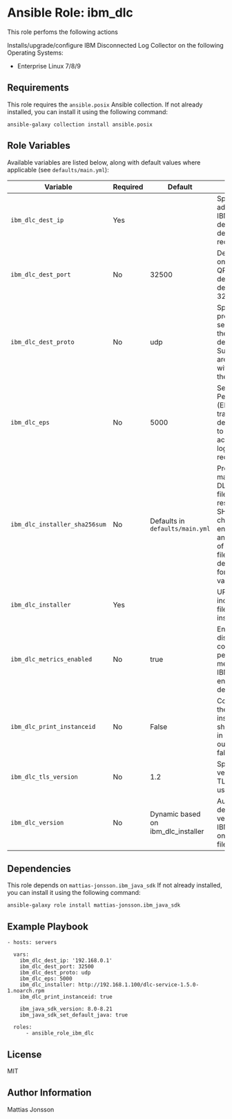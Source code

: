 Ansible Role: ibm_dlc
==============

This role perfoms the following actions

Installs/upgrade/configure IBM Disconnected Log Collector on the following Operating Systems:

<ul>
<li> Enterprise Linux 7/8/9
</ul>

Requirements
---------------

This role requires the `ansible.posix` Ansible collection. If not already installed, you can install it using the following command:

```shell
ansible-galaxy collection install ansible.posix
```

Role Variables
--------------

Available variables are listed below, along with default values where applicable (see `defaults/main.yml`):

| Variable | Required | Default | Comments |
| -------- | -------- | ------- | -------- |
| `ibm_dlc_dest_ip` | Yes | | Specifies the IP address of the IBM QRadar deployment designated to receive logs. |
| `ibm_dlc_dest_port` | No | 32500 | Defines the port on the IBM QRadar deployment. The default port is 32500. |
| `ibm_dlc_dest_proto` | No | udp | Specifies the protocol used for sending logs to the IBM QRadar deployment. Supported values are udp and tcp, with udp being the default. |
| `ibm_dlc_eps` | No | 5000 | Sets the Events Per Second (EPS) limit for log transmission. The default limit is set to 5000. Adjust according to your logging requirements. |
| `ibm_dlc_installer_sha256sum` | No | Defaults in `defaults/main.yml` | Provides a mapping of IBM DLC installer filenames to their respective SHA256 checksums, ensuring integrity and authenticity of the installer files. Refer to defaults/main.yml for specific values. |
| `ibm_dlc_installer` | Yes | | URL or local path, including filename, of the installer. |
| `ibm_dlc_metrics_enabled` | No | true | Enables or disables the collection of performance metrics by the IBM DLC. This is enabled by default. |
| `ibm_dlc_print_instanceid` | No | False | Controls whether the IBM DLC instance ID should be logged in the playbook output. Default is false.  |
| `ibm_dlc_tls_version` | No | 1.2 | Specifies the version of the TLS protocol used. |
| `ibm_dlc_version` | No | Dynamic based on ibm_dlc_installer | Automatically determines the version of the IBM DLC based on the installer filename. |

Dependencies
------------

This role depends on `mattias-jonsson.ibm_java_sdk` If not already installed, you can install it using the following command:

```shell
ansible-galaxy role install mattias-jonsson.ibm_java_sdk
```

Example Playbook
----------------

```shell
- hosts: servers

  vars:
    ibm_dlc_dest_ip: '192.168.0.1'
    ibm_dlc_dest_port: 32500
    ibm_dlc_dest_proto: udp
    ibm_dlc_eps: 5000
    ibm_dlc_installer: http://192.168.1.100/dlc-service-1.5.0-1.noarch.rpm
    ibm_dlc_print_instanceid: true

    ibm_java_sdk_version: 8.0-8.21
    ibm_java_sdk_set_default_java: true

  roles:
      - ansible_role_ibm_dlc
```

License
-------

MIT

Author Information
------------------

Mattias Jonsson
